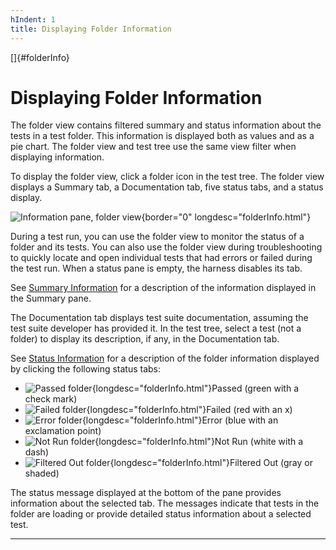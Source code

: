 ```yaml
---
hIndent: 1
title: Displaying Folder Information
---
```


[]{#folderInfo}

# Displaying Folder Information

The folder view contains filtered summary and status information about the tests in a test folder.
This information is displayed both as values and as a pie chart. The folder view and test tree use
the same view filter when displaying information.

To display the folder view, click a folder icon in the test tree. The folder view displays a Summary
tab, a Documentation tab, five status tabs, and a status display.

![Information pane, folder view](../../images/JT4infoArea.gif){border="0"
longdesc="folderInfo.html"}

During a test run, you can use the folder view to monitor the status of a folder and its tests. You
can also use the folder view during troubleshooting to quickly locate and open individual tests that
had errors or failed during the test run. When a status pane is empty, the harness disables its tab.

See [Summary Information](summaryTab.html) for a description of the information displayed in the
Summary pane.

The Documentation tab displays test suite documentation, assuming the test suite developer has
provided it. In the test tree, select a test (not a folder) to display its description, if any, in
the Documentation tab.

See [Status Information](statusTabs.html) for a description of the folder information displayed by
clicking the following status tabs:

-   ![Passed folder](../../images/greenTest.gif){longdesc="folderInfo.html"}Passed (green with a
    check mark)
-   ![Failed folder](../../images/redTest.gif){longdesc="folderInfo.html"}Failed (red with an x)
-   ![Error folder](../../images/blueTest.gif){longdesc="folderInfo.html"}Error (blue with an
    exclamation point)
-   ![Not Run folder](../../images/whiteTest.gif){longdesc="folderInfo.html"}Not Run (white with a
    dash)
-   ![Filtered Out folder](../../images/grayTest.gif){longdesc="folderInfo.html"}Filtered Out (gray
    or shaded)

The status message displayed at the bottom of the pane provides information about the selected tab.
The messages indicate that tests in the folder are loading or provide detailed status information
about a selected test.

----------------------------------------------------------------------------------------------------


